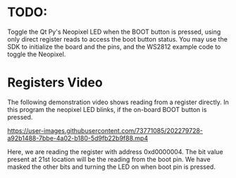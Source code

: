 # TODO:

Toggle the Qt Py's Neopixel LED when the BOOT button is pressed, using only direct register reads to access the boot button status. You may use the SDK to initialize the board and the pins, and the WS2812 example code to toggle the Neopixel.

# Registers Video

The following demonstration video shows reading from a register directly. In this program the neopixel LED blinks, if the on-board BOOT button is pressed.

https://user-images.githubusercontent.com/73771085/202279728-a92b1488-7bbe-4a02-b180-5d9fb22b9f88.mp4

Here, we are reading the register with address 0xd0000004. The bit value present at 21st location will be the reading from the boot pin. We have masked the other bits and turning the LED on when boot pin is pressed.


